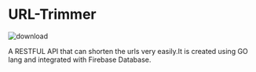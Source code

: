 # URL-Trimmer  
![download](https://user-images.githubusercontent.com/85012485/120069122-d9b94f00-c0a1-11eb-973f-5c89dcb89abf.png)

A RESTFUL API that can shorten the urls very easily.It is created using GO lang and integrated with Firebase Database.

